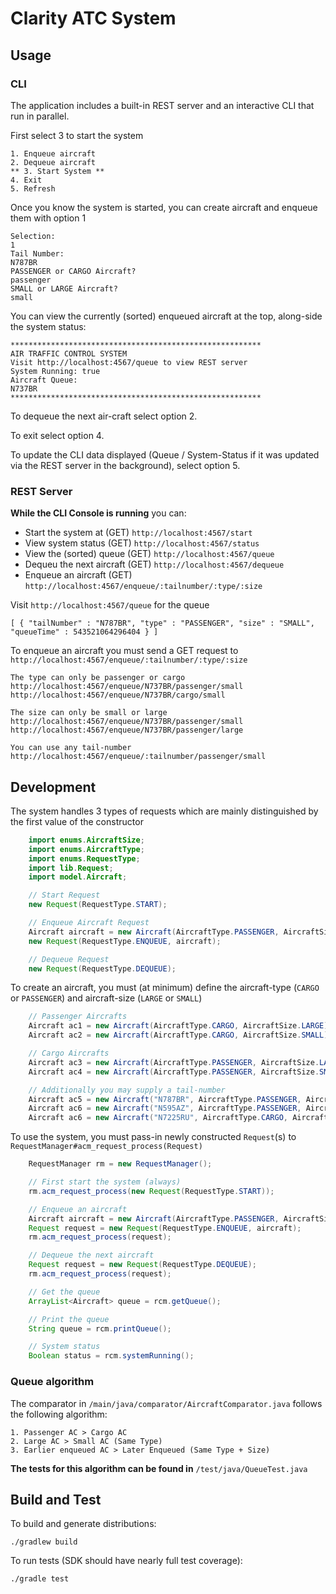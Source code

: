 # Clarity ATC System

## Usage

### CLI
The application includes a built-in REST server and an interactive CLI that run in parallel.

First select 3 to start the system

```
1. Enqueue aircraft
2. Dequeue aircraft
** 3. Start System **
4. Exit
5. Refresh
```

Once you know the system is started, you can create aircraft and enqueue them with option 1

```
Selection:
1
Tail Number:
N787BR
PASSENGER or CARGO Aircraft?
passenger
SMALL or LARGE Aircraft?
small
```

You can view the currently (sorted) enqueued aircraft at the top, along-side the system status:

```
********************************************************
AIR TRAFFIC CONTROL SYSTEM
Visit http://localhost:4567/queue to view REST server
System Running: true
Aircraft Queue:
N737BR
********************************************************
```

To dequeue the next air-craft select option 2.

To exit select option 4.

To update the CLI data displayed (Queue / System-Status if it was updated via the REST server in the background), select option 5.

### REST Server

**While the CLI Console is running**  you can:
 - Start the system at (GET) `http://localhost:4567/start`
 - View system status (GET) `http://localhost:4567/status`
 - View the (sorted) queue (GET) `http://localhost:4567/queue`
 - Dequeu the next aircraft (GET) `http://localhost:4567/dequeue`
 - Enqueue an aircraft (GET) `http://localhost:4567/enqueue/:tailnumber/:type/:size`

Visit `http://localhost:4567/queue` for the queue

```
[ { "tailNumber" : "N787BR", "type" : "PASSENGER", "size" : "SMALL", "queueTime" : 543521064296404 } ]
```

To enqueue an aircraft you must send a GET request to `http://localhost:4567/enqueue/:tailnumber/:type/:size`

```
The type can only be passenger or cargo
http://localhost:4567/enqueue/N737BR/passenger/small
http://localhost:4567/enqueue/N737BR/cargo/small

The size can only be small or large
http://localhost:4567/enqueue/N737BR/passenger/small
http://localhost:4567/enqueue/N737BR/passenger/large

You can use any tail-number
http://localhost:4567/enqueue/:tailnumber/passenger/small
```

## Development

The system handles 3 types of requests which are mainly distinguished by the first value of the constructor

```java
    import enums.AircraftSize;
    import enums.AircraftType;
    import enums.RequestType;
    import lib.Request;
    import model.Aircraft;

    // Start Request
    new Request(RequestType.START);

    // Enqueue Aircraft Request
    Aircraft aircraft = new Aircraft(AircraftType.PASSENGER, AircraftSize.LARGE);
    new Request(RequestType.ENQUEUE, aircraft);

    // Dequeue Request
    new Request(RequestType.DEQUEUE);
```

To create an aircraft, you must (at minimum) define the aircraft-type (`CARGO` or `PASSENGER`) and aircraft-size (`LARGE` or `SMALL`)


```java
    // Passenger Aircrafts
    Aircraft ac1 = new Aircraft(AircraftType.CARGO, AircraftSize.LARGE);
    Aircraft ac2 = new Aircraft(AircraftType.CARGO, AircraftSize.SMALL);

    // Cargo Aircrafts
    Aircraft ac3 = new Aircraft(AircraftType.PASSENGER, AircraftSize.LARGE);
    Aircraft ac4 = new Aircraft(AircraftType.PASSENGER, AircraftSize.SMALL);

    // Additionally you may supply a tail-number
    Aircraft ac5 = new Aircraft("N787BR", AircraftType.PASSENGER, AircraftSize.SMALL);
    Aircraft ac6 = new Aircraft("N595AZ", AircraftType.PASSENGER, AircraftSize.LARGE);
    Aircraft ac6 = new Aircraft("N7225RU", AircraftType.CARGO, AircraftSize.LARGE);
```

To use the system, you must pass-in newly constructed `Request`(s) to `RequestManager#acm_request_process(Request)`

```java
    RequestManager rm = new RequestManager();

    // First start the system (always)
    rm.acm_request_process(new Request(RequestType.START));

    // Enqueue an aircraft
    Aircraft aircraft = new Aircraft(AircraftType.PASSENGER, AircraftSize.LARGE);
    Request request = new Request(RequestType.ENQUEUE, aircraft);
    rm.acm_request_process(request);

    // Dequeue the next aircraft
    Request request = new Request(RequestType.DEQUEUE);
    rm.acm_request_process(request);

    // Get the queue
    ArrayList<Aircraft> queue = rcm.getQueue();

    // Print the queue
    String queue = rcm.printQueue();

    // System status
    Boolean status = rcm.systemRunning();
```

### Queue algorithm

The comparator in `/main/java/comparator/AircraftComparator.java` follows the following algorithm:

```
1. Passenger AC > Cargo AC
2. Large AC > Small AC (Same Type)
3. Earlier enqueued AC > Later Enqueued (Same Type + Size)
```

**The tests for this algorithm can be found in** `/test/java/QueueTest.java`

## Build and Test

To build and generate distributions:

```
./gradlew build
```

To run tests (SDK should have nearly full test coverage):

```
./gradle test
```